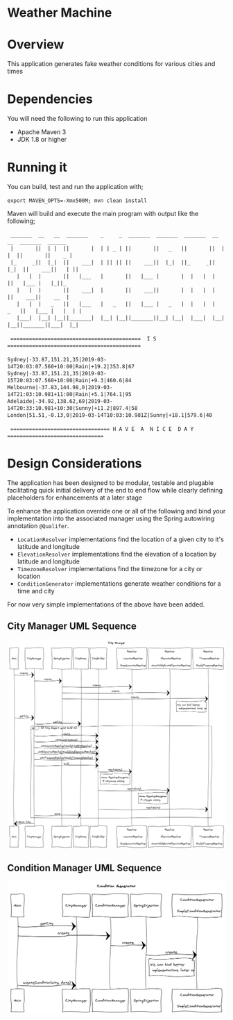 # Weather Machine

# Overview 

This application generates fake weather conditions for various cities and times 

# Dependencies 

You will need the following to run this application 
- Apache Maven 3 
- JDK 1.8 or higher 


# Running it

You can build, test and run the application with; 

`export MAVEN_OPTS=-Xmx500M; mvn clean install`

Maven will build and execute the main program with output like the following; 

```
 _______  __   __  _______    _     _  _______  _______  _______  __   __  _______  ______
 |       ||  | |  ||       |  | | _ | ||       ||   _   ||       ||  | |  ||       ||    _ |
 |_     _||  |_|  ||    ___|  | || || ||    ___||  |_|  ||_     _||  |_|  ||    ___||   | ||
   |   |  |       ||   |___   |       ||   |___ |       |  |   |  |       ||   |___ |   |_||_
   |   |  |       ||    ___|  |       ||    ___||       |  |   |  |       ||    ___||    __  |
   |   |  |   _   ||   |___   |   _   ||   |___ |   _   |  |   |  |   _   ||   |___ |   |  | |
   |___|  |__| |__||_______|  |__| |__||_______||__| |__|  |___|  |__| |__||_______||___|  |_|

 ==========================================  I S  ===========================================

Sydney|-33.87,151.21,35|2019-03-14T20:03:07.560+10:00|Rain|+19.2|353.8|67
Sydney|-33.87,151.21,35|2019-03-15T20:03:07.560+10:00|Rain|+9.3|460.6|84
Melbourne|-37.83,144.98,0|2019-03-14T21:03:10.981+11:00|Rain|+5.1|764.1|95
Adelaide|-34.92,138.62,69|2019-03-14T20:33:10.981+10:30|Sunny|+11.2|897.4|58
London|51.51,-0.13,0|2019-03-14T10:03:10.981Z|Sunny|+18.1|579.6|40

 ================================ H A V E  A  N I C E  D A Y  ===============================
```

# Design Considerations

The application has been designed to be modular, testable and plugable 
facilitating quick initial delivery of the end to end flow while clearly 
defining placeholders for enhancements at a later stage 

To enhance the application override one or all of the following and bind your implementation into the 
associated manager using the Spring autowiring annotation `@Qualifer`. 

- `LocationResolver` implementations find the location of a given city to it's latitude and longitude 
- `ElevationResolver` implementations find the elevation of a location by latitude and longitude 
- `TimezoneResolver` implementations find the timezone for a city or location 
- `ConditionGenerator` implementations generate weather conditions for a time and city

For now very simple implementations of the above have been added.


## City Manager UML Sequence 

<img src="docs/uml-sequence-city-manager.png" alt="" width="800"/>


## Condition Manager UML Sequence 

<img src="docs/uml-sequence-condition-manager.png" alt="" width="800"/>


